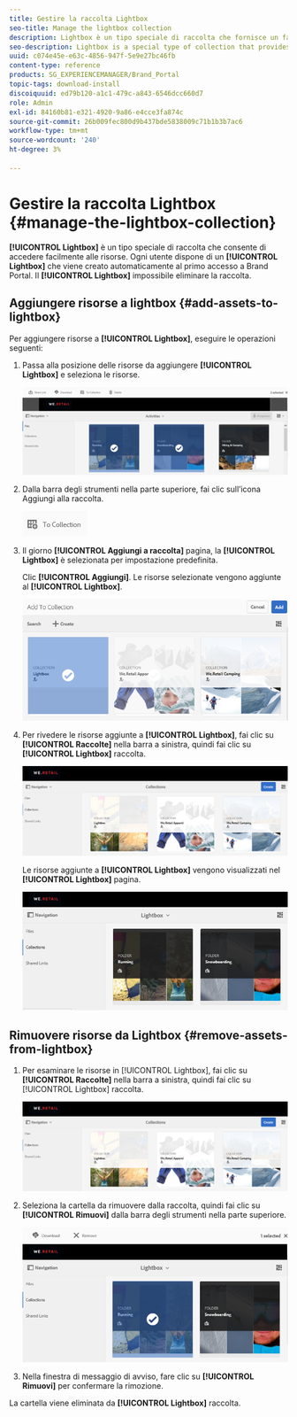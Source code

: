 ```yaml
---
title: Gestire la raccolta Lightbox
seo-title: Manage the lightbox collection
description: Lightbox è un tipo speciale di raccolta che fornisce un facile accesso alle risorse. Ogni utente dispone di un lightbox esclusivo che viene creato automaticamente al primo accesso a Brand Portal. Impossibile eliminare la raccolta Lightbox.
seo-description: Lightbox is a special type of collection that provides easy access to assets. Each user has an exclusive lightbox that is automatically created when they log in to Brand Portal for the first time. The Lightbox collection cannot be deleted.
uuid: c074e45e-e63c-4856-947f-5e9e27bc46fb
content-type: reference
products: SG_EXPERIENCEMANAGER/Brand_Portal
topic-tags: download-install
discoiquuid: ed79b120-a1c1-479c-a843-6546dcc660d7
role: Admin
exl-id: 84160b81-e321-4920-9a86-e4cce3fa874c
source-git-commit: 26b009fec800d9b437bde5838009c71b1b3b7ac6
workflow-type: tm+mt
source-wordcount: '240'
ht-degree: 3%

---
```


# Gestire la raccolta Lightbox {#manage-the-lightbox-collection}

**[!UICONTROL Lightbox]** è un tipo speciale di raccolta che consente di accedere facilmente alle risorse. Ogni utente dispone di un **[!UICONTROL Lightbox]** che viene creato automaticamente al primo accesso a Brand Portal. Il **[!UICONTROL Lightbox]** impossibile eliminare la raccolta.

## Aggiungere risorse a lightbox {#add-assets-to-lightbox}

Per aggiungere risorse a **[!UICONTROL Lightbox]**, eseguire le operazioni seguenti:

1. Passa alla posizione delle risorse da aggiungere **[!UICONTROL Lightbox]** e seleziona le risorse.

   ![](assets/link_sharing_assetselection.png)

1. Dalla barra degli strumenti nella parte superiore, fai clic sull’icona Aggiungi alla raccolta.

   ![](assets/add_to_collection.png)

1. Il giorno **[!UICONTROL Aggiungi a raccolta]** pagina, la **[!UICONTROL Lightbox]** è selezionata per impostazione predefinita.

   Clic **[!UICONTROL Aggiungi]**. Le risorse selezionate vengono aggiunte al **[!UICONTROL Lightbox]**.

   ![](assets/add_to_collectionlightbox.png)

1. Per rivedere le risorse aggiunte a **[!UICONTROL Lightbox]**, fai clic su **[!UICONTROL Raccolte]** nella barra a sinistra, quindi fai clic su **[!UICONTROL Lightbox]** raccolta.

   ![](assets/collections_lightbox.png)

   Le risorse aggiunte a **[!UICONTROL Lightbox]** vengono visualizzati nel **[!UICONTROL Lightbox]** pagina.

   ![](assets/added_to_collectionlightbox.png)

## Rimuovere risorse da Lightbox {#remove-assets-from-lightbox}

1. Per esaminare le risorse in [!UICONTROL Lightbox], fai clic su **[!UICONTROL Raccolte]** nella barra a sinistra, quindi fai clic su [!UICONTROL Lightbox] raccolta.

   ![](assets/collections_lightbox-1.png)

1. Seleziona la cartella da rimuovere dalla raccolta, quindi fai clic su **[!UICONTROL Rimuovi]** dalla barra degli strumenti nella parte superiore.

   ![](assets/collections_lightboxdelete.png)

1. Nella finestra di messaggio di avviso, fare clic su **[!UICONTROL Rimuovi]** per confermare la rimozione.

La cartella viene eliminata da **[!UICONTROL Lightbox]** raccolta.
